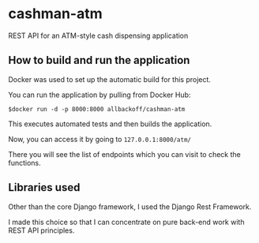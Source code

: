 # cashman-atm
REST API for an ATM-style cash dispensing application

## How to build and run the application

Docker was used to set up the automatic build for this project.

You can run the application by pulling from Docker Hub:

`$docker run -d -p 8000:8000 allbackoff/cashman-atm`

This executes automated tests and then builds the application.

Now, you can access it by going to `127.0.0.1:8000/atm/`

There you will see the list of endpoints which you can visit to check the functions.

## Libraries used

Other than the core Django framework, I used the Django Rest Framework. 

I made this choice so that I can concentrate on pure back-end work with REST API principles.
